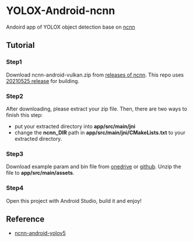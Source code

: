 # YOLOX-Android-ncnn

Andoird app of YOLOX object detection base on [ncnn](https://github.com/Tencent/ncnn)


## Tutorial

### Step1

Download ncnn-android-vulkan.zip from [releases of ncnn](https://github.com/Tencent/ncnn/releases). This repo uses
[20210525 release](https://github.com/Tencent/ncnn/releases/download/20210525/ncnn-20210525-android-vulkan.zip) for building.

### Step2

After downloading, please extract your zip file. Then, there are two ways to finish this step:
* put your extracted directory into **app/src/main/jni**
* change the **ncnn_DIR** path in **app/src/main/jni/CMakeLists.txt** to your extracted directory.

### Step3
Download example param and bin file from [onedrive](https://megvii-my.sharepoint.cn/:u:/g/personal/gezheng_megvii_com/ESXBH_GSSmFMszWJ6YG2VkQB5cWDfqVWXgk0D996jH0rpQ?e=qzEqUh) or [github](https://github.com/Megvii-BaseDetection/storage/releases/download/0.0.1/yolox_s_ncnn.tar.gz). Unzip the file to **app/src/main/assets**.

### Step4
Open this project with Android Studio, build it and enjoy!

## Reference

* [ncnn-android-yolov5](https://github.com/nihui/ncnn-android-yolov5)
